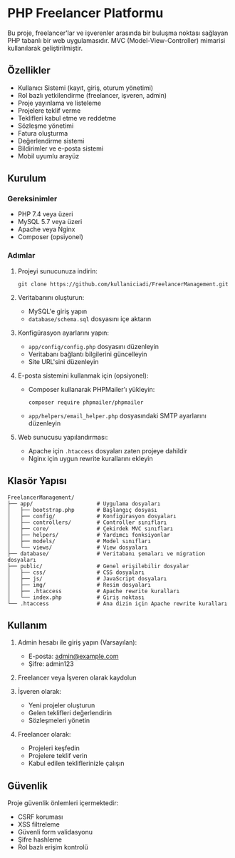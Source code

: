 # PHP Freelancer Platformu

Bu proje, freelancer'lar ve işverenler arasında bir buluşma noktası sağlayan PHP tabanlı bir web uygulamasıdır. MVC (Model-View-Controller) mimarisi kullanılarak geliştirilmiştir.

## Özellikler

- Kullanıcı Sistemi (kayıt, giriş, oturum yönetimi)
- Rol bazlı yetkilendirme (freelancer, işveren, admin)
- Proje yayınlama ve listeleme
- Projelere teklif verme
- Teklifleri kabul etme ve reddetme
- Sözleşme yönetimi
- Fatura oluşturma
- Değerlendirme sistemi
- Bildirimler ve e-posta sistemi
- Mobil uyumlu arayüz

## Kurulum

### Gereksinimler

- PHP 7.4 veya üzeri
- MySQL 5.7 veya üzeri
- Apache veya Nginx
- Composer (opsiyonel)

### Adımlar

1. Projeyi sunucunuza indirin:
   ```
   git clone https://github.com/kullaniciadi/FreelancerManagement.git
   ```

2. Veritabanını oluşturun:
   - MySQL'e giriş yapın
   - `database/schema.sql` dosyasını içe aktarın

3. Konfigürasyon ayarlarını yapın:
   - `app/config/config.php` dosyasını düzenleyin
   - Veritabanı bağlantı bilgilerini güncelleyin
   - Site URL'sini düzenleyin

4. E-posta sistemini kullanmak için (opsiyonel):
   - Composer kullanarak PHPMailer'ı yükleyin:
     ```
     composer require phpmailer/phpmailer
     ```
   - `app/helpers/email_helper.php` dosyasındaki SMTP ayarlarını düzenleyin

5. Web sunucusu yapılandırması:
   - Apache için `.htaccess` dosyaları zaten projeye dahildir
   - Nginx için uygun rewrite kurallarını ekleyin

## Klasör Yapısı

```
FreelancerManagement/
├── app/                    # Uygulama dosyaları
│   ├── bootstrap.php       # Başlangıç dosyası
│   ├── config/             # Konfigürasyon dosyaları
│   ├── controllers/        # Controller sınıfları
│   ├── core/               # Çekirdek MVC sınıfları
│   ├── helpers/            # Yardımcı fonksiyonlar
│   ├── models/             # Model sınıfları
│   └── views/              # View dosyaları
├── database/               # Veritabanı şemaları ve migration dosyaları
├── public/                 # Genel erişilebilir dosyalar
│   ├── css/                # CSS dosyaları
│   ├── js/                 # JavaScript dosyaları
│   ├── img/                # Resim dosyaları
│   ├── .htaccess           # Apache rewrite kuralları
│   └── index.php           # Giriş noktası
└── .htaccess               # Ana dizin için Apache rewrite kuralları
```

## Kullanım

1. Admin hesabı ile giriş yapın (Varsayılan):
   - E-posta: admin@example.com
   - Şifre: admin123

2. Freelancer veya İşveren olarak kaydolun

3. İşveren olarak:
   - Yeni projeler oluşturun
   - Gelen teklifleri değerlendirin
   - Sözleşmeleri yönetin

4. Freelancer olarak:
   - Projeleri keşfedin
   - Projelere teklif verin
   - Kabul edilen tekliflerinizle çalışın

## Güvenlik

Proje güvenlik önlemleri içermektedir:
- CSRF koruması
- XSS filtreleme
- Güvenli form validasyonu
- Şifre hashleme
- Rol bazlı erişim kontrolü

